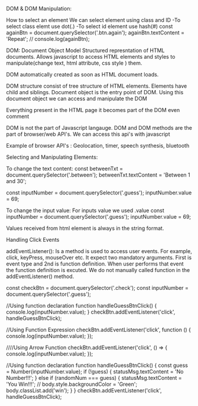 DOM & DOM Manipulation:

How to select an element
We can select element using class and ID
-To select class elemt use dot(.)
-To select id element use hash(#)
const againBtn = document.querySelector('.btn.again');
againBtn.textContent = 'Repeat';
// console.log(againBtn);

DOM: Document Object Model
Structured represntation of HTML documents. Allows javascript to access HTML elements and styles to manipulate(change text, html attribute, css style ) them.

DOM automatically created as soon as HTML document loads.

DOM structure consist of tree structure of HTML elements. Elements have child and siblings.
Document object is the entry point of DOM. Using this document object we can access and manipulate the DOM

Everything present in the HTML page it becomes part of the DOM even comment

DOM is not the part of Javascript langauge. DOM and DOM methods are the part of browser/web API's. We can access this api's with javascript

Example of browser API's : Geolocation, timer, speech synthesis, bluetooth

Selecting and Manipulating Elements:

To change the text content:
const betweenTxt = document.querySelector('.between');
betweenTxt.textContent = 'Between 1 and 30';

const inputNumber = document.querySelector('.guess');
inputNumber.value = 69;

To change the input value:
For inputs value we used .value
const inputNumber = document.querySelector('.guess');
inputNumber.value = 69;

Values received from html element is always in the string format.

Handling Click Events

addEventListener(): Is a method is used to access user events. For example, click, keyPress, mouseOver etc.
It expect two mandatory arguments. First is event type and 2nd is function definition.
When user performs that event the function definition is excuted.
We do not manually called function in the addEventListener() method.

const checkBtn = document.querySelector('.check');
const inputNumber = document.querySelector('.guess');

//Using function declaration
function handleGuessBtnClick() {
console.log(inputNumber.value);
}
checkBtn.addEventListener('click', handleGuessBtnClick);

//Using Function Expression
checkBtn.addEventListener('click', function () {
console.log(inputNumber.value);
});

////Using Arrow Function
checkBtn.addEventListener('click', () => {
console.log(inputNumber.value);
});

//Using function declaration
function handleGuessBtnClick() {
const guess = Number(inputNumber.value);
if (!guess) {
statusMsg.textContent = 'No Number!!!';
} else if (randomNum === guess) {
statusMsg.textContent = 'You Win!!!';
// body.style.backgroundColor = 'Green';
body.classList.add('win');
}
}
checkBtn.addEventListener('click', handleGuessBtnClick);
